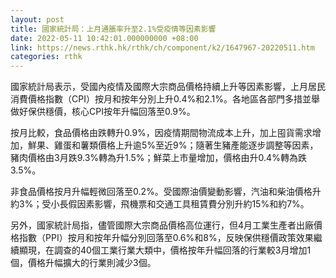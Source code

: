 ```yaml
---
layout: post
title: 國家統計局：上月通脹率升至2.1%受疫情等因素影響
date: 2022-05-11 10:42:01.000000000 +08:00
link: https://news.rthk.hk/rthk/ch/component/k2/1647967-20220511.htm
categories: rthk
---
```


國家統計局表示，受國內疫情及國際大宗商品價格持續上升等因素影響，上月居民消費價格指數（CPI）按月和按年分別上升0.4%和2.1%。各地區各部門多措並舉做好保供穩價，核心CPI按年升幅回落至0.9%。

按月比較，食品價格由跌轉升0.9%，因疫情期間物流成本上升，加上囤貨需求增加，鮮果、雞蛋和薯類價格上升逾5%至近9%；隨著生豬產能逐步調整等因素，豬肉價格由3月跌9.3%轉為升1.5%；鮮菜上市量增加，價格由升0.4%轉為跌3.5%。

非食品價格按月升幅輕微回落至0.2%。受國際油價變動影響，汽油和柴油價格升約3%；受小長假因素影響，飛機票和交通工具租賃費分別升約15%和約7%。

另外，國家統計局指，儘管國際大宗商品價格高位運行，但4月工業生產者出廠價格指數（PPI）按月和按年升幅分別回落至0.6%和8%，反映保供穩價政策效果繼續顯現，在調查的40個工業行業大類中，價格按年升幅回落的行業較3月增加1個，價格升幅擴大的行業則減少3個。
